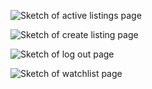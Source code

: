 ![Sketch of active listings page](/Programming/ACTIVELISTINGS.jpg)

![Sketch of create listing page](/Programming/CREATELISTING.jpg)

![Sketch of log out page](/Programming/LOGOUT.jpg)

![Sketch of watchlist page](/Programming/WATCHLIST.jpg)
